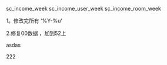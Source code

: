 sc_income_week
sc_income_user_week
sc_income_room_week


1。修改完所有   '%Y-%u'

2.修复00数据 ，加到52上





asdas


222